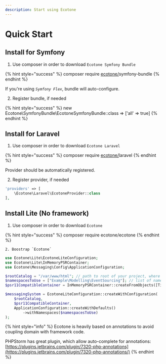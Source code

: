 ```yaml
---
description: Start using Ecotone
---
```


# Quick Start

## Install for Symfony

1. Use composer in order to download `Ecotone Symfony Bundle`

{% hint style="success" %}
composer require [ecotone/](https://packagist.org/packages/ecotone/)symfony-bundle
{% endhint %}

If you're using _`Symfony Flex`_,  bundle will auto-configure. 

2. Register bundle, if needed

{% hint style="success" %}
new Ecotone\SymfonyBundle\EcotoneSymfonyBundle::class =&gt; \['all' =&gt; true\]
{% endhint %}

## Install for Laravel

1. Use composer in order to download `Ecotone Laravel`

{% hint style="success" %}
composer require [ecotone/](https://packagist.org/packages/ecotone/)laravel
{% endhint %}

Provider should be automatically registered.

2. Register provider, if needed

```php
'providers' => [
    \Ecotone\Laravel\EcotoneProvider::class
],
```

## Install Lite \(No framework\)

1. Use composer in order to download `Ecotone`

{% hint style="success" %}
composer require ecotone/ecotone
{% endhint %}

    2. Boostrap `Ecotone`

```php
use Ecotone\Lite\EcotoneLiteConfiguration;
use Ecotone\Lite\InMemoryPSRContainer;
use Ecotone\Messaging\Config\ApplicationConfiguration;

$rootCatalog = "/var/www/html"; // path to root of your project, where composer.json exists
$namespacesToUse = ["Example\Modelling\EventSourcing"]; // list of namespaces, that should be boostraped by Ecotone
$psr11CompatibleContainer = InMemoryPSRContainer::createFromObjects([TicketRepository::createEmpty()]); // you may use existing in memory implemantation for testing purposes

$messagingSystem = EcotoneLiteConfiguration::createWithConfiguration(
    $rootCatalog,
    $psr11CompatibleContainer,
    ApplicationConfiguration::createWithDefaults()
        ->withNamespaces($namespacesToUse)
);
```



{% hint style="info" %}
Ecotone is heavily based on annotations to avoid coupling domain with framework code.  
  
PHPStorm has great plugin, which allow auto-complete for annotations: [https://plugins.jetbrains.com/plugin/7320-php-annotations](https://plugins.jetbrains.com/plugin/7320-php-annotations/)
{% endhint %}

